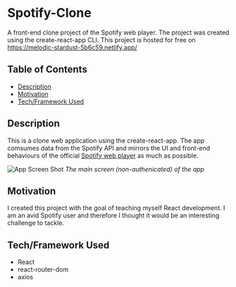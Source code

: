 # Spotify-Clone
A front-end clone project of the Spotify web player. The project was created using the create-react-app CLI. 
This project is hosted for free on https://melodic-stardust-5b6c59.netlify.app/ 

## Table of Contents
- [Description](#description)
- [Motivation](#motivation)
- [Tech/Framework Used](#techframework-used)

## Description
This is a clone web application using the create-react-app. The app comsumes data from the Spotify API and mirrors the UI and front-end behaviours of the official [Spotify web player](https://open.spotify.com/) as much as possible.

![App Screen Shot](https://github.com/JL978/spotify-clone-client/blob/master/demo/FrontPage.png)
*The main screen (non-authenicated) of the app*

## Motivation
I created this project with the goal of teaching myself React development. I am an avid Spotify user and therefore I thought it would be an interesting challenge to tackle. 


## Tech/Framework Used
* React
* react-router-dom
* axios

